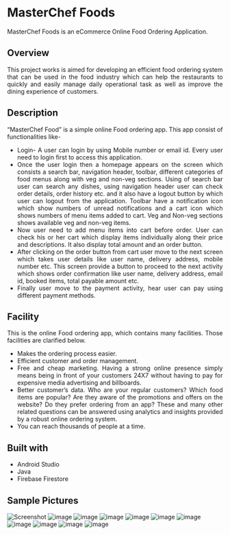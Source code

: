 <h1 dir="auto">MasterChef Foods</h1>
<p dir="auto">MasterChef Foods is an eCommerce Online Food Ordering Application.</p>
<h2 dir="auto"><strong>Overview</strong></h2>
<p dir="auto" style="text-align: justify;">This project works is aimed for developing an efficient food ordering system that can be used in the food industry which can help the restaurants to quickly and easily manage daily operational task as well as improve the dining experience of customers.</p>
<h2 dir="auto"><strong>Description</strong></h2>
<p dir="auto" style="text-align: justify;">&ldquo;MasterChef Food&rdquo; is a simple online Food ordering app. This app consist of functionalities like-</p>
<ul>
<li style="text-align: justify;">Login- A user can login by using Mobile number or email id. Every user need to login first to access this application.<br /><li style="text-align: justify;">Once the user login then a homepage appears on the screen which consists a search bar, navigation header, toolbar, different categories of food menus along with veg and non-veg sections. Using of search bar user can search any dishes, using navigation header user can check order details, order history etc. and it also have a logout button by which user can logout from the application. Toolbar have a notification icon which show numbers of unread notifications and a cart icon which shows numbers of menu items added to cart. Veg and Non-veg sections shows available veg and non-veg items.</li>
<li style="text-align: justify;">Now user need to add menu items into cart before order. User can check his or her cart which display items individually along their price and descriptions. It also display total amount and an order button.</li>
<li style="text-align: justify;">After clicking on the order button from cart user move to the next screen which takes user details like user name, delivery address, mobile number etc. This screen provide a button to proceed to the next activity which shows order confirmation like user name, delivery address, email id, booked items, total payable amount etc.</li>
<li style="text-align: justify;">Finally user move to the payment activity, hear user can pay using different payment methods.</li>
</ul>
<h2 dir="auto"><strong>Facility</strong></h2>
<p style="text-align: justify;">This is the online Food ordering app, which contains many facilities. Those facilities are clarified below.</p>
<ul>
<li style="text-align: justify;">Makes the ordering process easier.</li>
<li style="text-align: justify;">Efficient customer and order management.</li>
<li style="text-align: justify;">Free and cheap marketing. Having a strong online presence simply means being in front of your customers 24X7 without having to pay for expensive media advertising and billboards.</li>
<li style="text-align: justify;">Better customer&rsquo;s data. Who are your regular customers? Which food items are popular? Are they aware of the promotions and offers on the website? Do they prefer ordering from an app? These and many other related questions can be answered using analytics and insights provided by a robust online ordering system.</li>
<li style="text-align: justify;">You can reach thousands of people at a time.</li>
</ul>
<h2 dir="auto"><strong>Built with</strong></h2>
<ul dir="auto">
<li>Android Studio</li>
<li>Java</li>
<li>Firebase Firestore</li>
</ul>
<h2 dir="auto"><strong>Sample Pictures</strong></h2>

![Screenshot](https://user-images.githubusercontent.com/90409311/157297547-b5ec3427-975c-4db4-813a-8956aee3c41f.png)
![image](https://user-images.githubusercontent.com/90409311/156403117-ab057989-552b-417e-b9f3-eb637c037f2c.png)
![image](https://user-images.githubusercontent.com/90409311/156406137-63ed48d7-9bb2-41c9-9285-dcf2d5bcc73a.png)
![image](https://user-images.githubusercontent.com/90409311/156410333-176909d2-7219-4899-913f-034baf488444.png)
![image](https://user-images.githubusercontent.com/90409311/156403374-e850fde9-00e2-4abf-be73-6c1fccf6028a.png)
![image](https://user-images.githubusercontent.com/90409311/156403681-206396b7-23ba-4a5d-b1a3-3b9941fdbf2e.png)
![image](https://user-images.githubusercontent.com/90409311/156404064-20ab6f57-10f0-438f-9498-5dbeec46f2a6.png)
![image](https://user-images.githubusercontent.com/90409311/156405404-64bf2297-cad4-4d1b-86c3-3344ad299df9.png)
![image](https://user-images.githubusercontent.com/90409311/156406915-40425c1e-7995-48d9-8671-a62c63b7546e.png) 
![image](https://user-images.githubusercontent.com/90409311/156407990-7fdf7bc1-6acb-4194-aeb4-a088991fb88e.png)
![image](https://user-images.githubusercontent.com/90409311/156407371-ab0001c4-051f-4987-a436-4c49d5b613d9.png)
